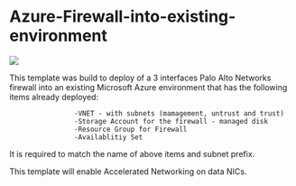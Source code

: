 # Azure-Firewall-into-existing-environment

[<img src="http://azuredeploy.net/deploybutton.png"/>](https://portal.azure.com/#create/Microsoft.Template/uri/https%3A%2F%2Fraw.githubusercontent.com%2Fhssong67%2FAzurePAVM%2Fmaster%2FPA-VM-3int-avzone%2FAzureDeploy.json)

This template was build to deploy of a 3 interfaces Palo Alto Networks firewall into an existing Microsoft Azure environment that has the following items already deployed:

                    -VNET - with subnets (mamagement, untrust and trust)
                    -Storage Account for the firewall - managed disk
                    -Resource Group for Firewall
                    -Availablitiy Set
                    
It is required to match the name of above items and subnet prefix.

This template will enable Accelerated Networking on data NICs.
